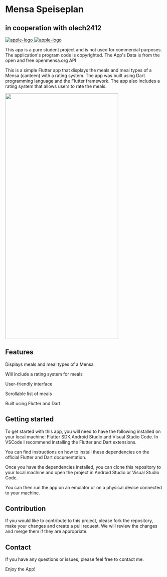 # Mensa Speiseplan
## in cooperation with olech2412

<a href="https://mensiapp.000webhostapp.com">
  <img src="https://user-images.githubusercontent.com/97552289/215055483-bcea49a9-04d4-4041-bc3f-5188f4ef4950.png" alt="apple-logo">
</a>
<a href="https://mensiapp.000webhostapp.com">
  <img src="https://user-images.githubusercontent.com/97552289/215055980-d8811728-b25f-4155-8834-4c7ff9634909.png" alt="apple-logo">
</a>

This app is a pure student project and is not used for commercial purposes. The application's program code is copyrighted. The App's Data is from the open and free openmensa.org API

This is a simple Flutter app that displays the meals and meal types of a Mensa (canteen) with a rating system.
The app was built using Dart programming language and the Flutter framework.
The app also includes a rating system that allows users to rate the meals.

<img src="https://user-images.githubusercontent.com/97552289/213919671-59dbdf4e-1b01-425c-8e6f-499248f7bee8.jpg" width="360" height="780">

## Features
<p>Displays meals and meal types of a Mensa</p>
<p>Will include a rating system for meals</p>
<p>User-friendly interface</p>
<p>Scrollable list of meals</p>
<p>Built using Flutter and Dart</p>

## Getting started
To get started with this app, you will need to have the following installed on your local machine:
Flutter SDK,Android Studio and Visual Studio Code. In VSCode I recommend installing the Flutter and Dart extensions.

You can find instructions on how to install these dependencies on the official Flutter and Dart documentation.

Once you have the dependencies installed, you can clone this repository to your local machine and open the project in Android Studio or Visual Studio Code.

You can then run the app on an emulator or on a physical device connected to your machine.

## Contribution
If you would like to contribute to this project, please fork the repository, make your changes and create a pull request. We will review the changes and merge them if they are appropriate.

## Contact
If you have any questions or issues, please feel free to contact me.

Enjoy the App!
